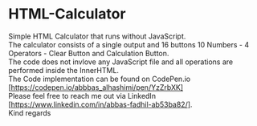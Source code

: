 # HTML-Calculator
Simple HTML Calculator that runs without JavaScript.<br>
The calculator consists of a single output and 16 buttons 10 Numbers - 4 Operators - Clear Button and Calculation Button.<br>
The code does not invlove any JavaScript file and all operations are performed inside the InnerHTML.<br>
The Code implementation can be found on CodePen.io [https://codepen.io/abbbas_alhashimi/pen/YzZrbXK]<br>
Please feel free to reach me out via LinkedIn [https://www.linkedin.com/in/abbas-fadhil-ab53ba82/].
<br> Kind regards
